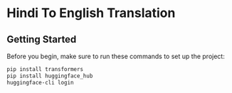 # Hindi To English Translation

## Getting Started

Before you begin, make sure to run these commands to set up the project:

```bash
pip install transformers
pip install huggingface_hub
huggingface-cli login

